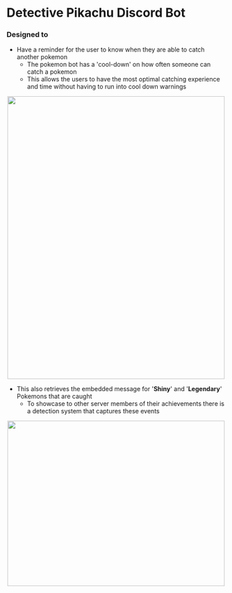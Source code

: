 # Detective Pikachu Discord Bot

### Designed to
- Have a reminder for the user to know when they are able to catch another pokemon
  - The pokemon bot has a 'cool-down' on how often someone can catch a pokemon
  - This allows the users to have the most optimal catching experience and time without having to run into cool down warnings

<p align="center">
  <img width="500" height="650" src="https://user-images.githubusercontent.com/29762800/106408715-f653bc00-640c-11eb-98b9-f216a4d27426.png">
</p>

 
- This also retrieves the embedded message for '**Shiny**' and '**Legendary**' Pokemons that are caught
  - To showcase to other server members of their achievements there is a detection system that captures these events

<p align="center">
  <img width="500" height="380" src="https://user-images.githubusercontent.com/29762800/106408207-f99a7800-640b-11eb-8880-e9f7ac7d9ae0.png">
</p>
